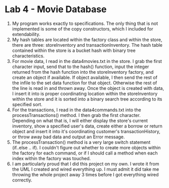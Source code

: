 Lab 4 - Movie Database
=======================
1. My program works exactly to specifications. The only thing that is not implemented is some of the copy constructors, which I included for extendability.
2. My hash tables are located within the factory class and within the store, there are three: storeInventory and transactionInventory. The hash table contained within the store is a bucket hash with binary tree characteristics.
3. For movie data, I read in the data4movies.txt in the store. I grab the first character input, send that to the hash() function, input the integer returned from the hash function into the storeInventory factory, and create an object if available. If object available, I then send the rest of the infile to the set data function for that object. Otherwise the rest of the line is read in and thrown away. Once the object is created with data, I insert it into is proper coordinating location within the storeInventory within the store and it is sorted into a binary search tree according to its specified sort.
4. For the transactions, I read in the data4commands.txt into the processTransactions() method. I then grab the first character. Depending on what that is, I will either display the store's current inventory, show a specified user's data, create either a borrow or return object and insert it into it's coordinating customer's transactionHistory, or throw away bad data and output an Error message.
5. The processTransaction() method is a very large switch statement (if..else .. if). I couldn't figure out whether to create more objects within the factory for each command, or if I should call a method when each index within the factory was touched. 
6. I am particularly proud that I did this project on my own. I wrote it from the UML I created and wired everything up. I must admit it did take me throwing the whole project away 3 times before I got everything wired correctly.
